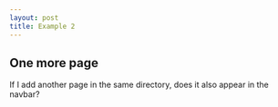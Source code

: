 ```yaml
---
layout: post
title: Example 2
---
```

## One more page
If I add another page in the same directory, does it also appear in the navbar?